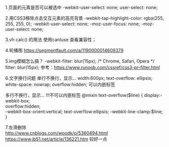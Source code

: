 1.页面的元素是否可以被选中 
-webkit-user-select: none;
user-select: none;

2.用CSS3移除点击交互元素的高亮背景
-webkit-tap-highlight-color: rgba(255, 255, 255, 0);
-webkit-user-select: none;
-moz-user-focus: none;
-moz-user-select: none;

3.vh calc() 的用法  使用canIuse 查看兼容性；

4.轮播图 https://segmentfault.com/a/1190000014609379

5.img模糊怎么搞？
-webkit-filter: blur(15px); /* Chrome, Safari, Opera */
filter: blur(15px);
参考：https://www.runoob.com/cssref/css3-pr-filter.html

6.文字换行问题
单行不换行，显示...
width:600px;
text-overflow: ellipsis;
white-space: nowrap;
overflow:hidden;
可以内嵌标签

多行不换行，显示...
!!!不可以内嵌标签
@mixin text-overflow($line) {
  display:-webkit-box;  
  overflow:hidden;  
  -webkit-box-orient:vertical; 
  text-overflow:ellipsis;
  -webkit-line-clamp:$line; 
}

7.左滑删除  
http://www.cnblogs.com/woodk/p/5360494.html
https://www.jb51.net/article/136221.htm   较好一点	